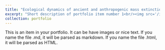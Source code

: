 ```yaml
---
title: "Ecological dynamics of ancient and anthropogenic mass extinctions"
excerpt: "Short description of portfolio item number 1<br/><img src='/images/Figure1_Cubes_Occupied.pdf'>"
collection: portfolio
---
```


This is an item in your portfolio. It can be have images or nice text. If you name the file .md, it will be parsed as markdown. If you name the file .html, it will be parsed as HTML. 
